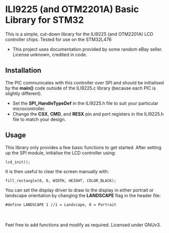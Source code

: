 # ILI9225 (and OTM2201A) Basic Library for STM32

This is a simple, cut-down library for the ILI9225 (and OTM2201A) LCD controller chips. Tested for use on the STM32L476<br>

* This project uses documentation provided by some random eBay seller. License unknown, credited in code.

## Installation
The PIC communicates with this controller over SPI and should be initialised by the **main()** code outside of the ILI9225.c library (because each PIC is slightly different).<br>
* Set the **SPI_HandleTypeDef** in the ILI9225.h file to suit your particular microcontroller.<br>
* Change the **CSX**, **CMD**, and **RESX** pin and port registers in the ILI9225.h file to match your design.

## Usage
This library only provides a few basic functions to get started. After setting up the SPI module, initialise the LCD controller using:
```
lcd_init();
```
It is then useful to clear the screen manually with:
```
fill_rectangle(0, 0, WIDTH, HEIGHT, COLOR_BLACK);
```
You can set the display driver to draw to the display in either portrait or landscape orientation by changing the **LANDSCAPE** flag in the header file:
```
#define LANDSCAPE 1 //1 = Landscape, 0 = Portrait
```
<br><br>
Feel free to add functions and modify as required. Licensed under GNUv3.
